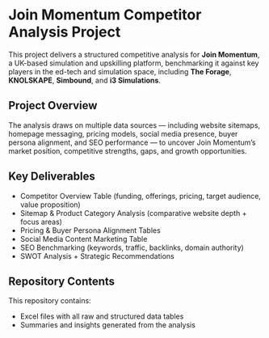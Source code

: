 # Join Momentum Competitor Analysis Project

This project delivers a structured competitive analysis for **Join Momentum**, a UK-based simulation and upskilling platform, benchmarking it against key players in the ed-tech and simulation space, including **The Forage**, **KNOLSKAPE**, **Simbound**, and **i3 Simulations**.

## Project Overview
The analysis draws on multiple data sources — including website sitemaps, homepage messaging, pricing models, social media presence, buyer persona alignment, and SEO performance — to uncover Join Momentum’s market position, competitive strengths, gaps, and growth opportunities.

## Key Deliverables
-  Competitor Overview Table (funding, offerings, pricing, target audience, value proposition)
-  Sitemap & Product Category Analysis (comparative website depth + focus areas)
-  Pricing & Buyer Persona Alignment Tables
-  Social Media Content Marketing Table
-  SEO Benchmarking (keywords, traffic, backlinks, domain authority)
-  SWOT Analysis + Strategic Recommendations

## Repository Contents
This repository contains:
- Excel files with all raw and structured data tables
- Summaries and insights generated from the analysis



